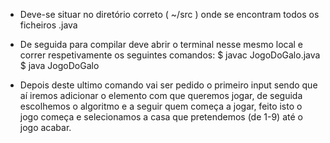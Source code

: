 - Deve-se situar no diretório correto ( ~/src ) onde se encontram todos os ficheiros .java

- De seguida para compilar deve abrir o terminal nesse mesmo local e correr respetivamente os seguintes comandos: 
	$ javac JogoDoGalo.java 
	$ java JogoDoGalo

- Depois deste ultimo comando vai ser pedido o primeiro input sendo que aí iremos adicionar o elemento com que queremos jogar, de seguida escolhemos o algoritmo e a seguir quem começa a jogar, feito isto o jogo começa e selecionamos a casa que pretendemos (de 1-9) até o jogo acabar.
